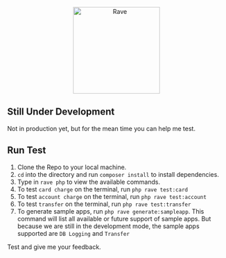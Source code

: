 <p align="center">
    <img title="Rave" height="200" src="https://cdn-images-1.medium.com/max/2000/1*9Ns-5XIj1xgGFgZ8t_KkZw.png" />
</p>

<!-- <p align="center">
  <a href="https://travis-ci.org/laravel-zero/framework"><img src="https://img.shields.io/travis/laravel-zero/framework/stable.svg" alt="Build Status"></img></a>
  <a href="https://scrutinizer-ci.com/g/laravel-zero/framework"><img src="https://img.shields.io/scrutinizer/g/laravel-zero/framework.svg" alt="Quality Score"></img></a>
  <a href="https://packagist.org/packages/laravel-zero/framework"><img src="https://poser.pugx.org/laravel-zero/framework/d/total.svg" alt="Total Downloads"></a>
  <a href="https://packagist.org/packages/laravel-zero/framework"><img src="https://poser.pugx.org/laravel-zero/framework/v/stable.svg" alt="Latest Stable Version"></a>
  <a href="https://packagist.org/packages/laravel-zero/framework"><img src="https://poser.pugx.org/laravel-zero/framework/license.svg" alt="License"></a>
</p> -->

## Still Under Development

Not in production yet, but for the mean time you can help me test.

## Run Test
1. Clone the Repo to your local machine.
2. `cd` into the directory and run `composer install` to install dependencies.
3. Type in `rave php` to view the available commands.
4. To test `card charge` on the terminal, run `php rave test:card`
5. To test `account charge` on the terminal, run `php rave test:account`
6. To test `transfer` on the terminal, run `php rave test:transfer`
7. To generate sample apps, run `php rave generate:sampleapp`. This command will list all available or future support of sample apps. But because we are still in the development mode, the sample apps supported are `DB Logging` and `Transfer`


Test and give me your feedback.

